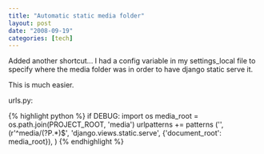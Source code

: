 ```yaml
---
title: "Automatic static media folder"
layout: post
date: "2008-09-19"
categories: [tech]
---
```

Added another shortcut...
I had a config variable in my settings_local file to specify where the media folder was in order to have django static serve it.

This is much easier.

urls.py:

{% highlight python %}
if DEBUG:
    import os
    media_root = os.path.join(PROJECT_ROOT, 'media')
    urlpatterns += patterns ('',
        (r'^media/(?P<path>.*)$', 'django.views.static.serve', {'document_root': media_root}),
    )
{% endhighlight %}
